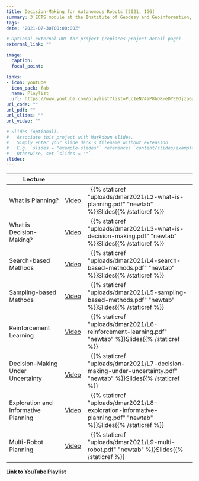 ```yaml
---
title: Decision-Making for Autonomous Robots [2021, IGG]
summary: 3 ECTS module at the Institute of Geodesy and Geoinformation, University of Bonn. [Videos + Slides]
tags:
date: "2021-07-30T00:00:00Z"

# Optional external URL for project (replaces project detail page).
external_link: ""

image:
  caption: 
  focal_point:

links:
- icon: youtube
  icon_pack: fab
  name: Playlist
  url: https://www.youtube.com/playlist?list=PLc1eN74aP8bD8-eDYE0Ojzp6Z9UFfmgpa
url_code: ""
url_pdf: ""
url_slides: ""
url_video: ""

# Slides (optional).
#   Associate this project with Markdown slides.
#   Simply enter your slide deck's filename without extension.
#   E.g. `slides = "example-slides"` references `content/slides/example-slides.md`.
#   Otherwise, set `slides = ""`.
slides:
---
```


| Lecture      |   |    |
| ----------- | ----------- |  ----------- |
| What is Planning?      |  &nbsp; [Video](https://youtu.be/M71-2VtXbXM)       &nbsp; |   &nbsp; {{% staticref "uploads/dmar2021/L2-what-is-planning.pdf" "newtab" %}}Slides{{% /staticref %}}  &nbsp; |
| What is Decision-Making?      |  &nbsp; [Video](https://youtu.be/DEv-ahz8DAg)       &nbsp; |   &nbsp; {{% staticref "uploads/dmar2021/L3-what-is-decision-making.pdf" "newtab" %}}Slides{{% /staticref %}}  &nbsp; |
| Search-based Methods      |  &nbsp; [Video](https://youtu.be/0MpUAHUEXX0)       &nbsp; |  &nbsp; {{% staticref "uploads/dmar2021/L4-search-based-methods.pdf" "newtab" %}}Slides{{% /staticref %}}  &nbsp; |
| Sampling-based Methods      |  &nbsp; [Video](https://youtu.be/CrQJAtPn8sY)       &nbsp; |  &nbsp; {{% staticref "uploads/dmar2021/L5-sampling-based-methods.pdf" "newtab" %}}Slides{{% /staticref %}}   &nbsp; |
| Reinforcement Learning      |  &nbsp; [Video](https://youtu.be/wqZ7xeXFtWI)       &nbsp; |  &nbsp; {{% staticref "uploads/dmar2021/L6-reinforcement-learning.pdf" "newtab" %}}Slides{{% /staticref %}}   &nbsp; |
| Decision-Making Under Uncertainty      |  &nbsp; [Video](https://youtu.be/0Bqe_58aSVQ)      |  &nbsp; {{% staticref "uploads/dmar2021/L7-decision-making-under-uncertainty.pdf" "newtab" %}}Slides{{% /staticref %}}  &nbsp; |
| Exploration and Informative Planning   &nbsp; &nbsp;  &nbsp;  &nbsp;   |  &nbsp; [Video](https://youtu.be/3w5YIYN-y8o)      &nbsp; |  &nbsp; {{% staticref "uploads/dmar2021/L8-exploration-informative-planning.pdf" "newtab" %}}Slides{{% /staticref %}}   &nbsp; |
| Multi-Robot Planning      |  &nbsp; [Video](https://youtu.be/Wcvw8qyUan8)     &nbsp;  |  &nbsp;  {{% staticref "uploads/dmar2021/L9-multi-robot.pdf" "newtab" %}}Slides{{% /staticref %}}  &nbsp; |

[**Link to YouTube Playlist**](https://www.youtube.com/playlist?list=PLc1eN74aP8bD8-eDYE0Ojzp6Z9UFfmgpa)